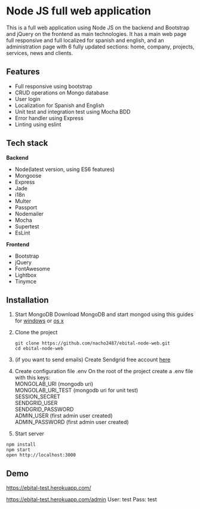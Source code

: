 # Node JS full web application

This is a full web application using Node JS on the backend and Bootstrap and jQuery on the frontend as main technologies.
It has a main web page full responsive and full localized for spanish and english, and an administration page with 6 fully updated sections: home, company, projects, services, news and clients.   

## Features
   * Full responsive using bootstrap
   * CRUD operations on Mongo database
   * User login
   * Localization for Spanish and English
   * Unit test and integration test using Mocha BDD
   * Error handler using Express
   * Linting using eslint

## Tech stack
   **Backend**
   * Node(latest version, using ES6 features)
   * Mongoose
   * Express
   * Jade
   * i18n
   * Multer
   * Passport
   * Nodemailer
   * Mocha
   * Supertest
   * EsLint

   **Frontend**
   * Bootstrap
   * jQuery
   * FontAwesome
   * Lightbox
   * Tinymce


## Installation
1. Start MongoDB
Download MongoDB and start mongod using this guides for [windows](https://docs.mongodb.com/manual/tutorial/install-mongodb-on-windows/) or [os x](https://docs.mongodb.com/manual/tutorial/install-mongodb-on-os-x/)
2. Clone the project

   ```
   git clone https://github.com/nacho2487/ebital-node-web.git
   cd ebital-node-web
   ```
3. (if you want to send emails) Create Sendgrid free account [here](https://app.sendgrid.com/signup?id=8b9ae93b-ce8a-11e4-b4e5-5fcde71ee009)
4. Create configuration file .env
On the root of the project create a .env file with this keys:   
   MONGOLAB_URI  (mongodb uri)   
   MONGOLAB_URI_TEST (mongodb uri for unit test)   
   SESSION_SECRET   
   SENDGRID_USER   
   SENDGRID_PASSWORD   
   ADMIN_USER (first admin user created)   
   ADMIN_PASSWORD (first admin user created)   

5. Start server
```
npm install
npm start
open http://localhost:3000
```

## Demo

   https://ebital-test.herokuapp.com/

   https://ebital-test.herokuapp.com/admin
   User: test
   Pass: test





